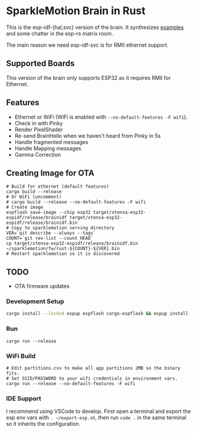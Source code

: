 # SparkleMotion Brain in Rust

This is the esp-idf-\{hal,svc\} version of the brain. It synthesizes
[examples](https://github.com/esp-rs/esp-idf-svc/blob/e0d9c76e83122ac991526a6c6f296b12cf698258/examples/tcp_async.rs)
and some chatter in the esp-rs matrix room.

The main reason we need esp-idf-svc is for RMII ethernet support.

## Supported Boards

This version of the brain only supports ESP32 as it requires RMII for Ethernet.

## Features

- Ethernet or WiFi (WiFi is enabled with `--no-default-features -F wifi`).
- Check in with Pinky
- Render PixelShader
- Re-send BrainHello when we haven't heard from Pinky in 5s
- Handle fragmented messages
- Handle Mapping messages
- Gamma Correction

## Creating Image for OTA

```
# Build for ethernet (default features)
cargo build --release
# Or WiFi (uncomment)
# cargo build --release --no-default-features -F wifi
# Create image
espflash save-image --chip esp32 target/xtensa-esp32-espidf/release/brainidf target/xtensa-esp32-espidf/release/brainidf.bin
# Copy to sparklemotion serving directory
VER=`git describe --always --tags`
COUNT=`git rev-list --count HEAD`
cp target/xtensa-esp32-espidf/release/brainidf.bin ~/sparklemotion/fw/rust-${COUNT}-${VER}.bin
# Restart sparklemotion so it is discovered
```

## TODO

- OTA firmware updates

### Development Setup

```bash
cargo install --locked espup espflash cargo-espflash && espup install -v 1.88.0 && . ~/export-esp.sh
```

### Run

```
cargo run --release
```

### WiFi Build

```
# Edit partitions.csv to make all app partitions 2MB so the binary fits.
# Set SSID/PASSWORD to your wifi credentials in environment vars.
cargo run --release --no-default-features -F wifi
```

### IDE Support

I recommend using VSCode to develop. First open a terminal and export the esp
env vars with `. ~/export-esp.sh`, then run `code .` in the same terminal so it
inherits the configuration.
